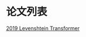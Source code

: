 # 论文列表


[2019 Levenshtein Transformer](https://github.com/hhh0578/papers/blob/master/JiataoGu/Levenshtein%20Transformer.md)
